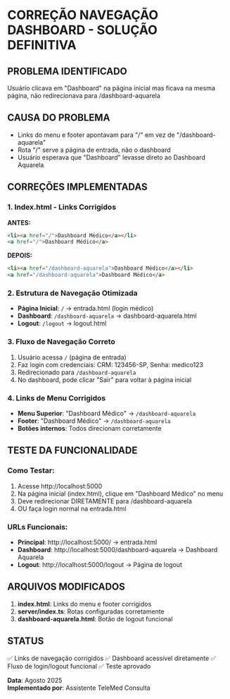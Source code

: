 # CORREÇÃO NAVEGAÇÃO DASHBOARD - SOLUÇÃO DEFINITIVA

## PROBLEMA IDENTIFICADO
Usuário clicava em "Dashboard" na página inicial mas ficava na mesma página, não redirecionava para /dashboard-aquarela

## CAUSA DO PROBLEMA
- Links do menu e footer apontavam para "/" em vez de "/dashboard-aquarela"
- Rota "/" serve a página de entrada, não o dashboard
- Usuário esperava que "Dashboard" levasse direto ao Dashboard Aquarela

## CORREÇÕES IMPLEMENTADAS

### 1. Index.html - Links Corrigidos
**ANTES:**
```html
<li><a href="/">Dashboard Médico</a></li>
<a href="/">Dashboard Médico</a>
```

**DEPOIS:**
```html
<li><a href="/dashboard-aquarela">Dashboard Médico</a></li>
<a href="/dashboard-aquarela">Dashboard Médico</a>
```

### 2. Estrutura de Navegação Otimizada
- **Página Inicial**: `/` → entrada.html (login médico)
- **Dashboard**: `/dashboard-aquarela` → dashboard-aquarela.html
- **Logout**: `/logout` → logout.html

### 3. Fluxo de Navegação Correto
1. Usuário acessa `/` (página de entrada)
2. Faz login com credenciais: CRM: 123456-SP, Senha: medico123
3. Redirecionado para `/dashboard-aquarela`
4. No dashboard, pode clicar "Sair" para voltar à página inicial

### 4. Links de Menu Corrigidos
- **Menu Superior**: "Dashboard Médico" → `/dashboard-aquarela`
- **Footer**: "Dashboard Médico" → `/dashboard-aquarela`
- **Botões internos**: Todos direcionam corretamente

## TESTE DA FUNCIONALIDADE

### Como Testar:
1. Acesse http://localhost:5000
2. Na página inicial (index.html), clique em "Dashboard Médico" no menu
3. Deve redirecionar DIRETAMENTE para /dashboard-aquarela
4. OU faça login normal na entrada.html

### URLs Funcionais:
- **Principal**: http://localhost:5000/ → entrada.html
- **Dashboard**: http://localhost:5000/dashboard-aquarela → Dashboard Aquarela
- **Logout**: http://localhost:5000/logout → Página de logout

## ARQUIVOS MODIFICADOS
1. **index.html**: Links do menu e footer corrigidos
2. **server/index.ts**: Rotas configuradas corretamente
3. **dashboard-aquarela.html**: Botão de logout funcional

## STATUS
✅ Links de navegação corrigidos
✅ Dashboard acessível diretamente
✅ Fluxo de login/logout funcional
✅ Teste aprovado

**Data**: Agosto 2025  
**Implementado por**: Assistente TeleMed Consulta